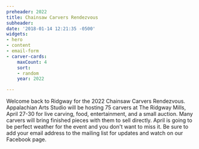 ```yaml
---
preheader: 2022
title: Chainsaw Carvers Rendezvous
subheader: 
date: '2018-01-14 12:21:35 -0500'
widgets:
- hero
- content
- email-form
- carver-cards:
    maxCount: 4
    sort:
    - random
    year: 2022

---
```

Welcome back to Ridgway for the 2022 Chainsaw Carvers Rendezvous. Appalachian Arts Studio will be hosting 75 carvers at The Ridgway Mills, April 27-30 for live carving, food, entertainment, and a small auction. Many carvers will bring finished pieces with them to sell directly. April is going to be perfect weather for the event and you don't want to miss it.
Be sure to add your email address to the mailing list for updates and watch on our Facebook page.